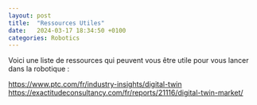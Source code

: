 ```yaml
---
layout: post
title:  "Ressources Utiles"
date:   2024-03-17 18:34:50 +0100
categories: Robotics
---
```

<link rel="stylesheet" href="https://picorba.github.io/Rapport-veille-technologique/assets/css/theme_dark.css">
<div class="texte">
Voici une liste de ressources qui peuvent vous être utile pour vous lancer dans la robotique :
</div>

https://www.ptc.com/fr/industry-insights/digital-twin
https://exactitudeconsultancy.com/fr/reports/21116/digital-twin-market/
